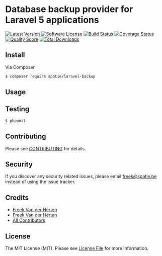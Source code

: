 # Database backup provider for Laravel 5 applications

[![Latest Version](https://img.shields.io/github/release/thephpleague/laravel-backup.svg?style=flat-square)](https://github.com/thephpleague/laravel-backup/releases)
[![Software License](https://img.shields.io/badge/license-MIT-brightgreen.svg?style=flat-square)](LICENSE.md)
[![Build Status](https://img.shields.io/travis/thephpleague/laravel-backup/master.svg?style=flat-square)](https://travis-ci.org/thephpleague/laravel-backup)
[![Coverage Status](https://img.shields.io/scrutinizer/coverage/g/thephpleague/laravel-backup.svg?style=flat-square)](https://scrutinizer-ci.com/g/thephpleague/laravel-backup/code-structure)
[![Quality Score](https://img.shields.io/scrutinizer/g/thephpleague/laravel-backup.svg?style=flat-square)](https://scrutinizer-ci.com/g/thephpleague/laravel-backup)
[![Total Downloads](https://img.shields.io/packagist/dt/league/laravel-backup.svg?style=flat-square)](https://packagist.org/packages/league/laravel-backup)



## Install

Via Composer

``` bash
$ composer require spatie/laravel-backup
```

## Usage



## Testing

``` bash
$ phpunit
```

## Contributing

Please see [CONTRIBUTING](CONTRIBUTING.md) for details.

## Security

If you discover any security related issues, please email freek@spatie.be instead of using the issue tracker.

## Credits

- [Freek Van der Herten](https://github.com/freekmurze)
- [Freek Van der Herten](https://github.com/freekmurze)
- [All Contributors](../../contributors)

## License

The MIT License (MIT). Please see [License File](LICENSE.md) for more information.
